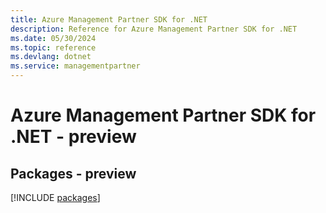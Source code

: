 ```yaml
---
title: Azure Management Partner SDK for .NET
description: Reference for Azure Management Partner SDK for .NET
ms.date: 05/30/2024
ms.topic: reference
ms.devlang: dotnet
ms.service: managementpartner
---
```

# Azure Management Partner SDK for .NET - preview
## Packages - preview
[!INCLUDE [packages](management-partner-index.md)]